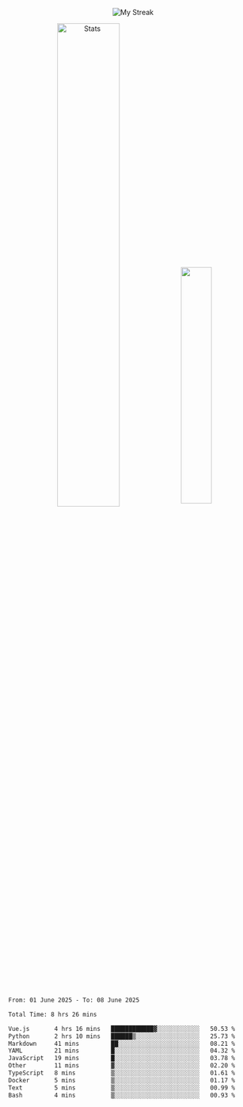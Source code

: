 <p align="center">
<picture>
  <source media="(prefers-color-scheme: dark)" srcset="http://github-readme-streak-stats.herokuapp.com?user=semolik&theme=dark&hide_border=true&background=DD272700">
  <img alt="My Streak" src="http://github-readme-streak-stats.herokuapp.com?user=semolik&hide_border=true">
</picture>
</p>
<div align="center">
  <picture>
    <source media="(prefers-color-scheme: dark)" srcset="https://github-readme-stats.vercel.app/api?username=semolik&show_icons=true&bg_color=DD272700&hide_border=true&theme=dark">
        <img alt="Stats" src="https://github-readme-stats.vercel.app/api?username=semolik&show_icons=true&bg_color=DD272700&hide_border=true" width="50%" >
  </picture>
  <sup>
  <picture>
  <source media="(prefers-color-scheme: dark)" srcset="https://github-readme-stats.vercel.app/api/top-langs/?username=semolik&layout=compact&hide_border=true&bg_color=DD272700&theme=dark">
  <img src="https://github-readme-stats.vercel.app/api/top-langs/?username=semolik&layout=compact&hide_border=true" width="35%" />
  </picture>
  </sup>
</div>
<!--START_SECTION:waka-->

```txt
From: 01 June 2025 - To: 08 June 2025

Total Time: 8 hrs 26 mins

Vue.js       4 hrs 16 mins   ████████████▓░░░░░░░░░░░░   50.53 %
Python       2 hrs 10 mins   ██████▒░░░░░░░░░░░░░░░░░░   25.73 %
Markdown     41 mins         ██░░░░░░░░░░░░░░░░░░░░░░░   08.21 %
YAML         21 mins         █░░░░░░░░░░░░░░░░░░░░░░░░   04.32 %
JavaScript   19 mins         █░░░░░░░░░░░░░░░░░░░░░░░░   03.78 %
Other        11 mins         ▓░░░░░░░░░░░░░░░░░░░░░░░░   02.20 %
TypeScript   8 mins          ▒░░░░░░░░░░░░░░░░░░░░░░░░   01.61 %
Docker       5 mins          ▒░░░░░░░░░░░░░░░░░░░░░░░░   01.17 %
Text         5 mins          ▒░░░░░░░░░░░░░░░░░░░░░░░░   00.99 %
Bash         4 mins          ▒░░░░░░░░░░░░░░░░░░░░░░░░   00.93 %
```

<!--END_SECTION:waka-->

